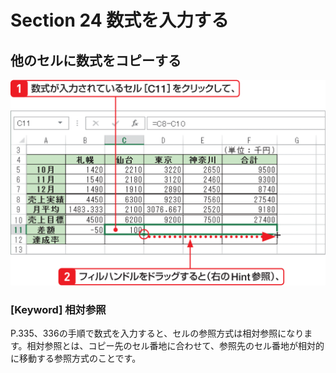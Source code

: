 # Section 24 数式を入力する

## 他のセルに数式をコピーする

![](002.png)

### [Keyword] 相対参照

P.335、336の手順で数式を入力すると、セルの参照方式は相対参照になります。相対参照とは、コピー先のセル番地に合わせて、参照先のセル番地が相対的に移動する参照方式のことです。
